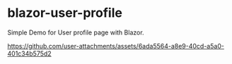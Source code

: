 # blazor-user-profile

Simple Demo for User profile page with Blazor.

https://github.com/user-attachments/assets/6ada5564-a8e9-40cd-a5a0-401c34b575d2
